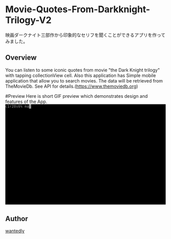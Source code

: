 # Movie-Quotes-From-Darkknight-Trilogy-V2
映画ダークナイト三部作から印象的なセリフを聞くことができるアプリを作ってみました。

## Overview
You can listen to some iconic quotes from movie "the Dark Knight trilogy" with tapping collectionView cell. 
Also this application has Simple mobile application that allow you to search movies. The data will be retrieved from TheMovieDb. See API for details.(https://www.themoviedb.org)

#Preview
Here is short GIF preview which demonstrates design and features of the App.
![gif](https://github.com/kotabrog/ft_mini_ls/blob/main/image/ft_mini_ls.gif)

## Author
[wantedly](https://www.wantedly.com/id/yotaro_ito)
